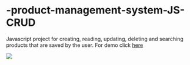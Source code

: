 # -product-management-system-JS-CRUD

Javascript project for creating, reading, updating, deleting and searching products that are saved by the user.
For demo click <a href="https://jscruds.netlify.app/">here </a>

![](https://github.com/benAzouzYassin/product-management-system-CRUD/blob/main/prev.gif)
